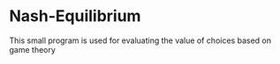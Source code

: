 # Nash-Equilibrium
This small program is used for evaluating the value of choices based on game theory
